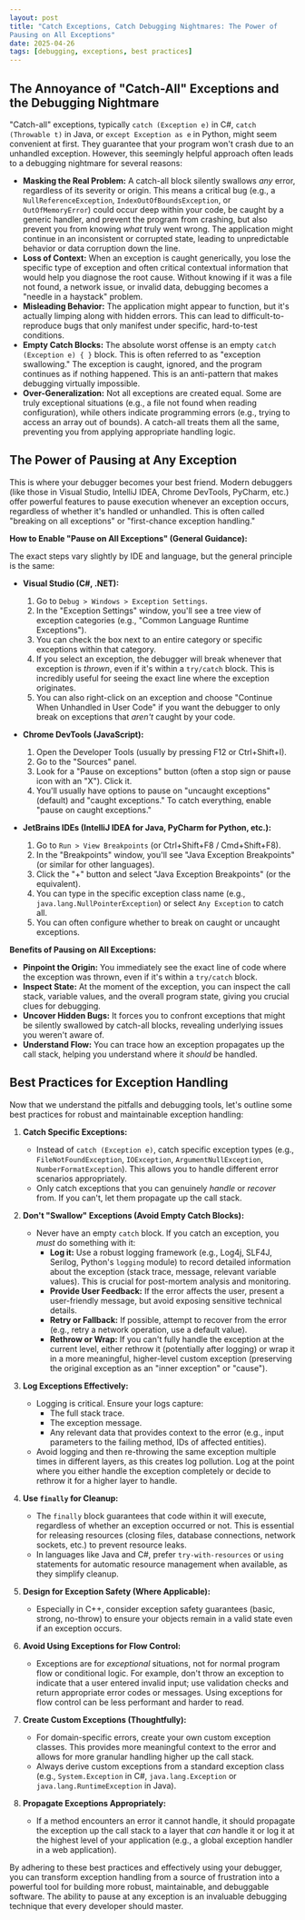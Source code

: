 ```yaml
---
layout: post
title: "Catch Exceptions, Catch Debugging Nightmares: The Power of
Pausing on All Exceptions"
date: 2025-04-26
tags: [debugging, exceptions, best practices]
---
```

## The Annoyance of "Catch-All" Exceptions and the Debugging Nightmare

"Catch-all" exceptions, typically `catch (Exception e)` in C#, `catch (Throwable t)` in Java, or `except Exception as e` in Python, might seem convenient at first. They guarantee that your program won't crash due to an unhandled exception. However, this seemingly helpful approach often leads to a debugging nightmare for several reasons:

* **Masking the Real Problem:** A catch-all block silently swallows *any* error, regardless of its severity or origin. This means a critical bug (e.g., a `NullReferenceException`, `IndexOutOfBoundsException`, or `OutOfMemoryError`) could occur deep within your code, be caught by a generic handler, and prevent the program from crashing, but also prevent you from knowing *what* truly went wrong. The application might continue in an inconsistent or corrupted state, leading to unpredictable behavior or data corruption down the line.
* **Loss of Context:** When an exception is caught generically, you lose the specific type of exception and often critical contextual information that would help you diagnose the root cause. Without knowing if it was a file not found, a network issue, or invalid data, debugging becomes a "needle in a haystack" problem.
* **Misleading Behavior:** The application might appear to function, but it's actually limping along with hidden errors. This can lead to difficult-to-reproduce bugs that only manifest under specific, hard-to-test conditions.
* **Empty Catch Blocks:** The absolute worst offense is an empty `catch (Exception e) { }` block. This is often referred to as "exception swallowing." The exception is caught, ignored, and the program continues as if nothing happened. This is an anti-pattern that makes debugging virtually impossible.
* **Over-Generalization:** Not all exceptions are created equal. Some are truly exceptional situations (e.g., a file not found when reading configuration), while others indicate programming errors (e.g., trying to access an array out of bounds). A catch-all treats them all the same, preventing you from applying appropriate handling logic.

## The Power of Pausing at Any Exception

This is where your debugger becomes your best friend. Modern debuggers (like those in Visual Studio, IntelliJ IDEA, Chrome DevTools, PyCharm, etc.) offer powerful features to pause execution whenever an exception occurs, regardless of whether it's handled or unhandled. This is often called "breaking on all exceptions" or "first-chance exception handling."

**How to Enable "Pause on All Exceptions" (General Guidance):**

The exact steps vary slightly by IDE and language, but the general principle is the same:

* **Visual Studio (C#, .NET):**
    1.  Go to `Debug > Windows > Exception Settings`.
    2.  In the "Exception Settings" window, you'll see a tree view of exception categories (e.g., "Common Language Runtime Exceptions").
    3.  You can check the box next to an entire category or specific exceptions within that category.
    4.  If you select an exception, the debugger will break whenever that exception is *thrown*, even if it's within a `try/catch` block. This is incredibly useful for seeing the exact line where the exception originates.
    5.  You can also right-click on an exception and choose "Continue When Unhandled in User Code" if you want the debugger to only break on exceptions that *aren't* caught by your code.

* **Chrome DevTools (JavaScript):**
    1.  Open the Developer Tools (usually by pressing F12 or Ctrl+Shift+I).
    2.  Go to the "Sources" panel.
    3.  Look for a "Pause on exceptions" button (often a stop sign or pause icon with an "X"). Click it.
    4.  You'll usually have options to pause on "uncaught exceptions" (default) and "caught exceptions." To catch everything, enable "pause on caught exceptions."

* **JetBrains IDEs (IntelliJ IDEA for Java, PyCharm for Python, etc.):**
    1.  Go to `Run > View Breakpoints` (or Ctrl+Shift+F8 / Cmd+Shift+F8).
    2.  In the "Breakpoints" window, you'll see "Java Exception Breakpoints" (or similar for other languages).
    3.  Click the "+" button and select "Java Exception Breakpoints" (or the equivalent).
    4.  You can type in the specific exception class name (e.g., `java.lang.NullPointerException`) or select `Any Exception` to catch all.
    5.  You can often configure whether to break on caught or uncaught exceptions.

**Benefits of Pausing on All Exceptions:**

* **Pinpoint the Origin:** You immediately see the exact line of code where the exception was thrown, even if it's within a `try/catch` block.
* **Inspect State:** At the moment of the exception, you can inspect the call stack, variable values, and the overall program state, giving you crucial clues for debugging.
* **Uncover Hidden Bugs:** It forces you to confront exceptions that might be silently swallowed by catch-all blocks, revealing underlying issues you weren't aware of.
* **Understand Flow:** You can trace how an exception propagates up the call stack, helping you understand where it *should* be handled.

## Best Practices for Exception Handling

Now that we understand the pitfalls and debugging tools, let's outline some best practices for robust and maintainable exception handling:

1.  **Catch Specific Exceptions:**
    * Instead of `catch (Exception e)`, catch specific exception types (e.g., `FileNotFoundException`, `IOException`, `ArgumentNullException`, `NumberFormatException`). This allows you to handle different error scenarios appropriately.
    * Only catch exceptions that you can genuinely *handle* or *recover* from. If you can't, let them propagate up the call stack.

2.  **Don't "Swallow" Exceptions (Avoid Empty Catch Blocks):**
    * Never have an empty `catch` block. If you catch an exception, you *must* do something with it:
        * **Log it:** Use a robust logging framework (e.g., Log4j, SLF4J, Serilog, Python's `logging` module) to record detailed information about the exception (stack trace, message, relevant variable values). This is crucial for post-mortem analysis and monitoring.
        * **Provide User Feedback:** If the error affects the user, present a user-friendly message, but avoid exposing sensitive technical details.
        * **Retry or Fallback:** If possible, attempt to recover from the error (e.g., retry a network operation, use a default value).
        * **Rethrow or Wrap:** If you can't fully handle the exception at the current level, either rethrow it (potentially after logging) or wrap it in a more meaningful, higher-level custom exception (preserving the original exception as an "inner exception" or "cause").

3.  **Log Exceptions Effectively:**
    * Logging is critical. Ensure your logs capture:
        * The full stack trace.
        * The exception message.
        * Any relevant data that provides context to the error (e.g., input parameters to the failing method, IDs of affected entities).
    * Avoid logging and then re-throwing the same exception multiple times in different layers, as this creates log pollution. Log at the point where you either handle the exception completely or decide to rethrow it for a higher layer to handle.

4.  **Use `finally` for Cleanup:**
    * The `finally` block guarantees that code within it will execute, regardless of whether an exception occurred or not. This is essential for releasing resources (closing files, database connections, network sockets, etc.) to prevent resource leaks.
    * In languages like Java and C#, prefer `try-with-resources` or `using` statements for automatic resource management when available, as they simplify cleanup.

5.  **Design for Exception Safety (Where Applicable):**
    * Especially in C++, consider exception safety guarantees (basic, strong, no-throw) to ensure your objects remain in a valid state even if an exception occurs.

6.  **Avoid Using Exceptions for Flow Control:**
    * Exceptions are for *exceptional* situations, not for normal program flow or conditional logic. For example, don't throw an exception to indicate that a user entered invalid input; use validation checks and return appropriate error codes or messages. Using exceptions for flow control can be less performant and harder to read.

7.  **Create Custom Exceptions (Thoughtfully):**
    * For domain-specific errors, create your own custom exception classes. This provides more meaningful context to the error and allows for more granular handling higher up the call stack.
    * Always derive custom exceptions from a standard exception class (e.g., `System.Exception` in C#, `java.lang.Exception` or `java.lang.RuntimeException` in Java).

8.  **Propagate Exceptions Appropriately:**
    * If a method encounters an error it cannot handle, it should propagate the exception up the call stack to a layer that *can* handle it or log it at the highest level of your application (e.g., a global exception handler in a web application).

By adhering to these best practices and effectively using your debugger, you can transform exception handling from a source of frustration into a powerful tool for building more robust, maintainable, and debuggable software. The ability to pause at any exception is an invaluable debugging technique that every developer should master.
